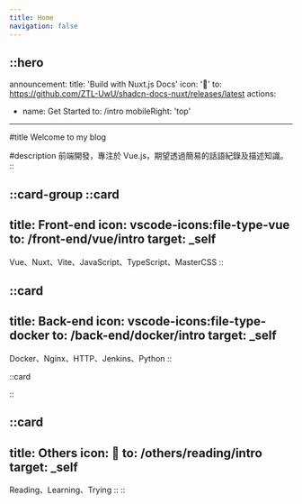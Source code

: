```yaml
---
title: Home
navigation: false
---
```


::hero
---
announcement:
  title: 'Build with Nuxt.js Docs'
  icon: '🎉'
  to: https://github.com/ZTL-UwU/shadcn-docs-nuxt/releases/latest
actions:
  - name: Get Started
    to: /intro
mobileRight: 'top'
---

#title
Welcome to my blog

#description
前端開發，專注於 Vue.js，期望透過簡易的話語紀錄及描述知識。
::

::card-group
  ::card
  ---
  title: Front-end
  icon: vscode-icons:file-type-vue
  to: /front-end/vue/intro
  target: _self
  ---
  Vue、Nuxt、Vite、JavaScript、TypeScript、MasterCSS
  ::

  ::card
  ---
  title: Back-end
  icon: vscode-icons:file-type-docker
  to: /back-end/docker/intro
  target: _self
  ---
  Docker、Nginx、HTTP、Jenkins、Python
  ::

  ::card
  <!-- ---
  title: AI-end
  icon: 🤖
  to: /vue/intro
  target: _self
  ---
  Influence、Evaluation、RAG、Vision、Voice -->
  ::

  ::card
  ---
  title: Others
  icon: 🍺
  to: /others/reading/intro
  target: _self
  ---
  Reading、Learning、Trying
  ::
::
